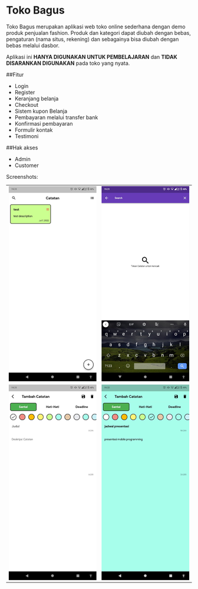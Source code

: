 # Toko Bagus
Toko Bagus merupakan aplikasi web toko online sederhana dengan demo produk penjualan fashion. Produk dan kategori dapat diubah dengan bebas, pengaturan (nama situs, rekening) dan sebagainya bisa diubah dengan bebas melalui dasbor.

Aplikasi ini **HANYA DIGUNAKAN UNTUK PEMBELAJARAN** dan **TIDAK DISARANKAN DIGUNAKAN** pada toko yang nyata.

##Fitur
- Login
- Register
- Keranjang belanja
- Checkout
- Sistem kupon Belanja
- Pembayaran melalui transfer bank
- Konfirmasi pembayaran
- Formulir kontak
- Testimoni

##Hak akses
- Admin
- Customer

Screenshots:<br>
<table style={border:"none"}><tr>
<td><img src="https://github.com/SaifulDA/Flutter-NotesApp/blob/4dc0949fcd430ba1682b15926e9a3d7072e1b3e2/ss/ss1.jpeg" alt="Screenshot 1"/></td>
<td><img src="https://github.com/SaifulDA/Flutter-NotesApp/blob/acc34448a8bb5fea4b7467e2188f216310e0911b/ss/ss2.jpeg" alt="Screenshot 2"/></td>


</tr>
<tr>
<td><img src="https://github.com/SaifulDA/Flutter-NotesApp/blob/acc34448a8bb5fea4b7467e2188f216310e0911b/ss/ss3.jpeg" alt="Screenshot 3"/></td>
<td><img src="https://github.com/SaifulDA/Flutter-NotesApp/blob/acc34448a8bb5fea4b7467e2188f216310e0911b/ss/ss4.jpeg" alt="Screenshot 4"/></td>




</tr>

</table>
